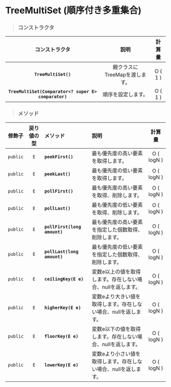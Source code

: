 # TreeMultiSet (順序付き多重集合)
> ### コンストラクタ
|コンストラクタ|説明|計算量|
|:---:|:---:|:---:|
|**`TreeMultiSet()`**|親クラスにTreeMapを渡します。|O ( 1 )|
|**`TreeMultiSet(Comparator<? super E> comparator)`**|順序を設定します。|O ( 1 )|
> ### メソッド
|修飾子|戻り値の型|メソッド|説明|計算量|
|:---:|:---:|:---|:---|:---:|
|`public`|`E`|**`peekFirst() `**|最も優先度の高い要素を取得します。|O ( logN )|
|`public`|`E`|**`peekLast()`**|最も優先度の低い要素を取得します。|O ( logN )|
|`public`|`E`|**`pollFirst()`**|最も優先度の高い要素を取得、削除します。|O ( logN )|
|`public`|`E`|**`pollLast()`**|最も優先度の低い要素を取得、削除します。|O ( logN )|
|`public`|`E`|**`pollFirst(long amount)`**|最も優先度の高い要素を指定した個数取得、削除します。|O ( logN )|
|`public`|`E`|**`pollLast(long amount)`**|最も優先度の低い要素を指定した個数取得、削除します。|O ( logN )|
|`public`|`E`|**`ceilingKey(E e)`**|変数e以上の値を取得します。存在しない場合、nullを返します。|O ( logN )|
|`public`|`E`|**`higherKey(E e)`**|変数eより大きい値を取得します。存在しない場合、nullを返します。|O ( logN )|
|`public`|`E`|**`floorKey(E e)`**|変数e以下の値を取得します。存在しない場合、nullを返します。|O ( logN )|
|`public`|`E`|**`lowerKey(E e)`**|変数eより小さい値を取得します。存在しない場合、nullを返します。|O ( logN )|
